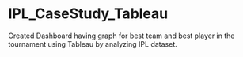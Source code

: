 # IPL_CaseStudy_Tableau

Created Dashboard having graph for best team and best player in the tournament using Tableau by analyzing IPL dataset.
